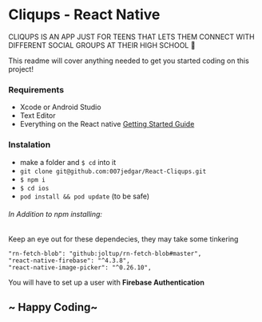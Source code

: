 # Cliqups - React Native

CLIQUPS IS AN APP JUST FOR TEENS THAT LETS THEM CONNECT WITH DIFFERENT SOCIAL GROUPS AT THEIR HIGH SCHOOL :metal:

This readme will cover anything needed to get you started coding on this project!


### Requirements
- Xcode or Android Studio
- Text Editor
- Everything on the React native [Getting Started Guide](https://facebook.github.io/react-native/docs/getting-started.html)

### Instalation

* make a folder and `$ cd` into it
* `git clone git@github.com:007jedgar/React-Cliqups.git`
* `$ npm i `
* `$ cd ios`
* `pod install && pod update` (to be safe)


###### In Addition to npm installing:
Keep an eye out for these dependecies, they may take some tinkering
```
"rn-fetch-blob": "github:joltup/rn-fetch-blob#master",
"react-native-firebase": "^4.3.8",
"react-native-image-picker": "^0.26.10",
```

You will have to set up a user with **Firebase Authentication**

## ~ Happy Coding~
